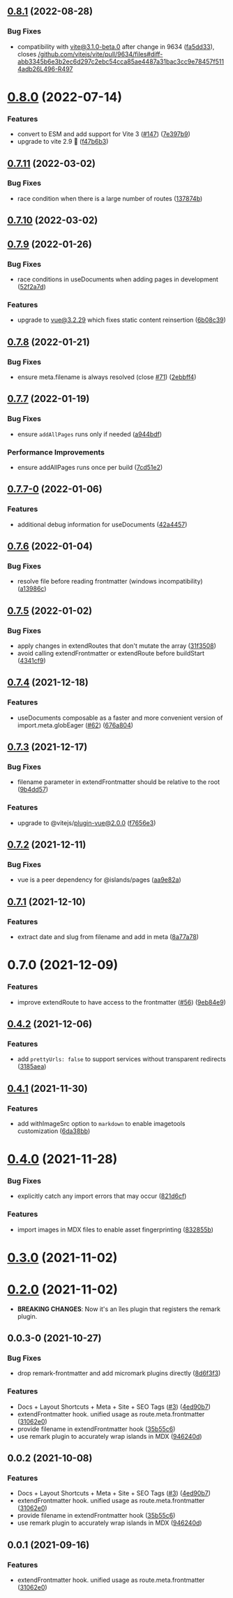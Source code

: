 ## [0.8.1](https://github.com/ElMassimo/iles/compare/pages@0.8.0...pages@0.8.1) (2022-08-28)


### Bug Fixes

* compatibility with vite@3.1.0-beta.0 after change in 9634 ([fa5dd33](https://github.com/ElMassimo/iles/commit/fa5dd335112ff789e62b22a97261b3b341c47e29)), closes [/github.com/vitejs/vite/pull/9634/files#diff-abb3345b6e3b2ec6d297c2ebc54cca85ae4487a31bac3cc9e78457f5114adb26L496-R497](https://github.com//github.com/vitejs/vite/pull/9634/files/issues/diff-abb3345b6e3b2ec6d297c2ebc54cca85ae4487a31bac3cc9e78457f5114adb26L496-R497)



# [0.8.0](https://github.com/ElMassimo/iles/compare/pages@0.7.11...pages@0.8.0) (2022-07-14)


### Features

* convert to ESM and add support for Vite 3 ([#147](https://github.com/ElMassimo/iles/issues/147)) ([7e397b9](https://github.com/ElMassimo/iles/commit/7e397b908746cd8ec875da2a636ae667ae98cb30))
* upgrade to vite 2.9 🚀 ([f47b6b3](https://github.com/ElMassimo/iles/commit/f47b6b346ef2efc88590749e2d8c8a2fbba7a42a))



## [0.7.11](https://github.com/ElMassimo/iles/compare/pages@0.7.10...pages@0.7.11) (2022-03-02)


### Bug Fixes

* race condition when there is a large number of routes ([137874b](https://github.com/ElMassimo/iles/commit/137874b3b21a609feb4dbec9aee890428f68bcd1))



## [0.7.10](https://github.com/ElMassimo/iles/compare/pages@0.7.9...pages@0.7.10) (2022-03-02)



## [0.7.9](https://github.com/ElMassimo/iles/compare/pages@0.7.8...pages@0.7.9) (2022-01-26)


### Bug Fixes

* race conditions in useDocuments when adding pages in development ([52f2a7d](https://github.com/ElMassimo/iles/commit/52f2a7dde4088aac0536cc459d5f98851eef8d37))


### Features

* upgrade to vue@3.2.29 which fixes static content reinsertion ([6b08c39](https://github.com/ElMassimo/iles/commit/6b08c39e53b3a0b122d03a1471c46094e92406d0))



## [0.7.8](https://github.com/ElMassimo/iles/compare/pages@0.7.7...pages@0.7.8) (2022-01-21)


### Bug Fixes

* ensure meta.filename is always resolved (close [#71](https://github.com/ElMassimo/iles/issues/71)) ([2ebbff4](https://github.com/ElMassimo/iles/commit/2ebbff4e46a23c1994d040fa2dd89f81f8204021))



## [0.7.7](https://github.com/ElMassimo/iles/compare/pages@0.7.7-0...pages@0.7.7) (2022-01-19)


### Bug Fixes

* ensure `addAllPages` runs only if needed ([a944bdf](https://github.com/ElMassimo/iles/commit/a944bdf830a9012f8d88827d53b6f6493b3ce5da))


### Performance Improvements

* ensure addAllPages runs once per build ([7cd51e2](https://github.com/ElMassimo/iles/commit/7cd51e257fe721713221e2dd39b40762fb3af936))



## [0.7.7-0](https://github.com/ElMassimo/iles/compare/pages@0.7.6...pages@0.7.7-0) (2022-01-06)


### Features

* additional debug information for useDocuments ([42a4457](https://github.com/ElMassimo/iles/commit/42a4457d2a80e247954b37452d26135d9bfa3cc6))



## [0.7.6](https://github.com/ElMassimo/iles/compare/pages@0.7.5...pages@0.7.6) (2022-01-04)


### Bug Fixes

* resolve file before reading frontmatter (windows incompatibility) ([a13986c](https://github.com/ElMassimo/iles/commit/a13986c5bafb736a658e7836c4e783f0cd15ad16))



## [0.7.5](https://github.com/ElMassimo/iles/compare/pages@0.7.4...pages@0.7.5) (2022-01-02)


### Bug Fixes

* apply changes in extendRoutes that don't mutate the array ([31f3508](https://github.com/ElMassimo/iles/commit/31f3508071a7cc21b9bc3e2d7240c08036675a01))
* avoid calling extendFrontmatter or extendRoute before buildStart ([4341cf9](https://github.com/ElMassimo/iles/commit/4341cf9e8ae632a740f296ce3827dde427d7f6d2))



## [0.7.4](https://github.com/ElMassimo/iles/compare/pages@0.7.3...pages@0.7.4) (2021-12-18)


### Features

* useDocuments composable as a faster and more convenient version of import.meta.globEager ([#62](https://github.com/ElMassimo/iles/issues/62)) ([676a804](https://github.com/ElMassimo/iles/commit/676a80495da4178691c455238d27b8da447fb0a9))



## [0.7.3](https://github.com/ElMassimo/iles/compare/pages@0.7.2...pages@0.7.3) (2021-12-17)


### Bug Fixes

* filename parameter in extendFrontmatter should be relative to the root ([9b4dd57](https://github.com/ElMassimo/iles/commit/9b4dd57dc813ea4a4d7deab3299c2cd95920cf6e))


### Features

* upgrade to @vitejs/plugin-vue@2.0.0 ([f7656e3](https://github.com/ElMassimo/iles/commit/f7656e37976c206d801f6b7476322cbf1c91aaac))



## [0.7.2](https://github.com/ElMassimo/iles/compare/pages@0.7.1...pages@0.7.2) (2021-12-11)


### Bug Fixes

* vue is a peer dependency for @islands/pages ([aa9e82a](https://github.com/ElMassimo/iles/commit/aa9e82a39eaefb90ebeca7c709d10dd4766c81f8))



## [0.7.1](https://github.com/ElMassimo/iles/compare/pages@0.7.0...pages@0.7.1) (2021-12-10)


### Features

* extract date and slug from filename and add in meta ([8a77a78](https://github.com/ElMassimo/iles/commit/8a77a786f5868fdb162520b92754eba91a403e62))



# 0.7.0 (2021-12-09)


### Features

* improve extendRoute to have access to the frontmatter ([#56](https://github.com/ElMassimo/iles/issues/56)) ([9eb84e9](https://github.com/ElMassimo/iles/commit/9eb84e9ec7387bcfbd7ffabb4dd7c9b5696c24f2))



## [0.4.2](https://github.com/ElMassimo/iles/compare/frontmatter@0.4.1...frontmatter@0.4.2) (2021-12-06)


### Features

* add `prettyUrls: false` to support services without transparent redirects ([3185aea](https://github.com/ElMassimo/iles/commit/3185aeaa6d7c4e49ec3da0ae60252ab660a70c6c))



## [0.4.1](https://github.com/ElMassimo/iles/compare/frontmatter@0.4.0...frontmatter@0.4.1) (2021-11-30)


### Features

* add withImageSrc option to `markdown` to enable imagetools customization ([6da38bb](https://github.com/ElMassimo/iles/commit/6da38bbe218f53505cd6acb04563e6342b67c66a))



# [0.4.0](https://github.com/ElMassimo/iles/compare/frontmatter@0.3.0...frontmatter@0.4.0) (2021-11-28)


### Bug Fixes

* explicitly catch any import errors that may occur ([821d6cf](https://github.com/ElMassimo/iles/commit/821d6cf4b93d0c676fd29c0b627deca5a697a241))


### Features

* import images in MDX files to enable asset fingerprinting ([832855b](https://github.com/ElMassimo/iles/commit/832855b4a19ac67b572074ba7613cc46e7a6c552))



# [0.3.0](https://github.com/ElMassimo/iles/compare/frontmatter@0.2.0...frontmatter@0.3.0) (2021-11-02)



# [0.2.0](https://github.com/ElMassimo/iles/compare/frontmatter@0.0.3-0...frontmatter@0.2.0) (2021-11-02)

- __BREAKING CHANGES__: Now it's an îles plugin that registers the remark plugin.

## 0.0.3-0 (2021-10-27)


### Bug Fixes

* drop remark-frontmatter and add micromark plugins directly ([8d6f3f3](https://github.com/ElMassimo/iles/commit/8d6f3f3b184674e30181a7ca52361de3baaeb5ac))


### Features

* Docs + Layout Shortcuts + Meta + Site + SEO Tags ([#3](https://github.com/ElMassimo/iles/issues/3)) ([4ed90b7](https://github.com/ElMassimo/iles/commit/4ed90b72cf354823f023dd09f6797b8b71cff35b))
* extendFrontmatter hook. unified usage as route.meta.frontmatter ([31062e0](https://github.com/ElMassimo/iles/commit/31062e04193822cddf1ef9069bec9c448b6d3b72))
* provide filename in extendFrontmatter hook ([35b55c6](https://github.com/ElMassimo/iles/commit/35b55c6505561c0151960697a7bcebc4953ad968))
* use remark plugin to accurately wrap islands in MDX ([946240d](https://github.com/ElMassimo/iles/commit/946240d9ab0e90536b0aa6e3d6d3b4e564cecc07))



## 0.0.2 (2021-10-08)


### Features

* Docs + Layout Shortcuts + Meta + Site + SEO Tags ([#3](https://github.com/ElMassimo/iles/issues/3)) ([4ed90b7](https://github.com/ElMassimo/iles/commit/4ed90b72cf354823f023dd09f6797b8b71cff35b))
* extendFrontmatter hook. unified usage as route.meta.frontmatter ([31062e0](https://github.com/ElMassimo/iles/commit/31062e04193822cddf1ef9069bec9c448b6d3b72))
* provide filename in extendFrontmatter hook ([35b55c6](https://github.com/ElMassimo/iles/commit/35b55c6505561c0151960697a7bcebc4953ad968))
* use remark plugin to accurately wrap islands in MDX ([946240d](https://github.com/ElMassimo/iles/commit/946240d9ab0e90536b0aa6e3d6d3b4e564cecc07))



## 0.0.1 (2021-09-16)


### Features

* extendFrontmatter hook. unified usage as route.meta.frontmatter ([31062e0](https://github.com/maximomussini/iles/commit/31062e04193822cddf1ef9069bec9c448b6d3b72))



